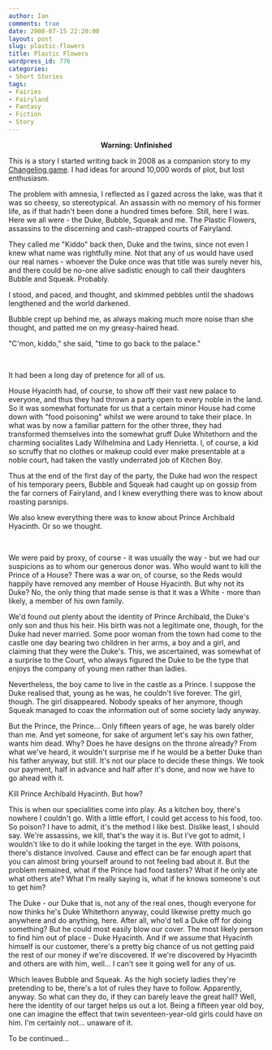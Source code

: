 ```yaml
---
author: Ian
comments: true
date: 2008-07-15 22:20:00
layout: post
slug: plastic-flowers
title: Plastic Flowers
wordpress_id: 776
categories:
- Short Stories
tags:
- Fairies
- Fairyland
- Fantasy
- Fiction
- Story
---
```


<div><p align="center"><strong>Warning: Unfinished</strong></p><p>This is a story I started writing back in 2008 as a companion story to my <a href="../changeling-in-love-and-war">Changeling game</a>.  I had ideas for around 10,000 words of plot, but lost enthusiasm.</p></div>
<div>
<p>The problem with amnesia, I reflected as I gazed across the lake, was that it was so cheesy, so stereotypical.  An assassin with no memory of his former life, as if that hadn&#039;t been done a hundred times before.  Still, here I was.  Here we all were - the Duke, Bubble, Squeak and me.  The Plastic Flowers, assassins to the discerning and cash-strapped courts of Fairyland.</p>
<p>They called me "Kiddo" back then, Duke and the twins, since not even I knew what name was rightfully mine.  Not that any of us would have used our real names - whoever the Duke once was that title was surely never his, and there could be no-one alive sadistic enough to call their daughters Bubble and Squeak.  Probably.</p>
<p>I stood, and paced, and thought, and skimmed pebbles until the shadows lengthened and the world darkened.</p>
<p>Bubble crept up behind me, as always making much more noise than she thought, and patted me on my greasy-haired head.</p>
<p>"C&#039;mon, kiddo," she said, "time to go back to the palace."</p>
<br />
<p>It had been a long day of pretence for all of us.</p>
<p>House Hyacinth had, of course, to show off their vast new palace to everyone, and thus they had thrown a party open to every noble in the land.  So it was somewhat fortunate for us that a certain minor House had come down with "food poisoning" whilst we were around to take their place.  In what was by now a familiar pattern for the other three, they had transformed themselves into the somewhat gruff Duke Whitethorn and the charming socialites Lady Wilhelmina and Lady Henrietta.  I, of course, a kid so scruffy that no clothes or makeup could ever make presentable at a noble court, had taken the vastly underrated job of Kitchen Boy.</p>
<p>Thus at the end of the first day of the party, the Duke had won the respect of his temporary peers, Bubble and Squeak had caught up on gossip from the far corners of Fairyland, and I knew everything there was to know about roasting parsnips.</p>
<p>We also knew everything there was to know about Prince Archibald Hyacinth.  Or so we thought.</p>
<br />
<p>We were paid by proxy, of course - it was usually the way - but we had our suspicions as to whom our generous donor was.  Who would want to kill the Prince of a House?  There was a war on, of course, so the Reds would happily have removed any member of House Hyacinth.  But why not its Duke?  No, the only thing that made sense is that it was a White - more than likely, a member of his own family.</p>
<p>We&#039;d found out plenty about the identity of Prince Archibald, the Duke&#039;s only son and thus his heir.  His birth was not a legitimate one, though, for the Duke had never married.  Some poor woman from the town had come to the castle one day bearing two children in her arms, a boy and a girl, and claiming that they were the Duke&#039;s.  This, we ascertained, was somewhat of a surprise to the Court, who always figured the Duke to be the type that enjoys the company of young men rather than ladies.</p>
<p>Nevertheless, the boy came to live in the castle as a Prince.  I suppose the Duke realised that, young as he was, he couldn&#039;t live forever.  The girl, though.  The girl disappeared.  Nobody speaks of her anymore, though Squeak managed to coax the information out of some society lady anyway.</p>
<p>But the Prince, the Prince...  Only fifteen years of age, he was barely older than me.  And yet someone, for sake of argument let&#039;s say his own father, wants him dead.  Why?  Does he have designs on the throne already?  From what we&#039;ve heard, it wouldn&#039;t surprise me if he would be a better Duke than his father anyway, but still.  It&#039;s not our place to decide these things.  We took our payment, half in advance and half after it&#039;s done, and now we have to go ahead with it.</p>
<p>Kill Prince Archibald Hyacinth.  But how?</p>
<p>This is when our specialities come into play.  As a kitchen boy, there&#039;s nowhere I couldn&#039;t go.  With a little effort, I could get access to his food, too.  So poison?  I have to admit, it&#039;s the method I like best.  Dislike least, I should say.  We&#039;re assassins, we kill, that&#039;s the way it is.  But I&#039;ve got to admit, I wouldn&#039;t like to do it while looking the target in the eye.  With poisons, there&#039;s distance involved.  Cause and effect can be far enough apart that you can almost bring yourself around to not feeling bad about it.  But the problem remained, what if the Prince had food tasters?  What if he only ate what others ate?  What I&#039;m really saying is, what if he knows someone&#039;s out to get him?</p>
<p>The Duke - our Duke that is, not any of the real ones, though everyone for now thinks he&#039;s Duke Whitethorn anyway, could likewise pretty much go anywhere and do anything, here.  After all, who&#039;d tell a Duke off for doing something?  But he could most easily blow our cover.  The most likely person to find him out of place - Duke Hyacinth.  And if we assume that Hyacinth himself is our customer, there&#039;s a pretty big chance of us not getting paid the rest of our money if we&#039;re discovered.  If we&#039;re discovered by Hyacinth and others are with him, well...  I can&#039;t see it going well for any of us.</p>
<p>Which leaves Bubble and Squeak.  As the high society ladies they&#039;re pretending to be, there&#039;s a lot of rules they have to follow.  Apparently, anyway.  So what can they do, if they can barely leave the great hall?  Well, here the identity of our target helps us out a lot.  Being a fifteen year old boy, one can imagine the effect that twin seventeen-year-old girls could have on him.  I&#039;m certainly not... unaware of it.</p>
</div>
<div>To be continued...</div>